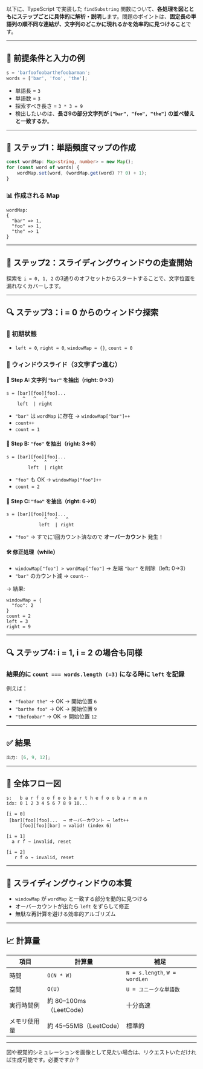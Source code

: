 以下に、TypeScript で実装した `findSubstring` 関数について、**各処理を図とともにステップごとに具体的に解析・説明**します。問題のポイントは、**固定長の単語列の順不同な連結が、文字列のどこかに現れるかを効率的に見つけること**です。

---

## 🔧 前提条件と入力の例

```ts
s = 'barfoofoobarthefoobarman';
words = ['bar', 'foo', 'the'];
```

- 単語長 = `3`
- 単語数 = `3`
- 探索すべき長さ = `3 * 3 = 9`
- 検出したいのは、**長さ9の部分文字列が `["bar", "foo", "the"]` の並べ替えと一致するか**。

---

## 🧠 ステップ1：単語頻度マップの作成

```ts
const wordMap: Map<string, number> = new Map();
for (const word of words) {
    wordMap.set(word, (wordMap.get(word) ?? 0) + 1);
}
```

### 📊 作成される Map

```
wordMap:
{
  "bar" => 1,
  "foo" => 1,
  "the" => 1
}
```

---

## 🧠 ステップ2：スライディングウィンドウの走査開始

探索を `i = 0, 1, 2` の3通りのオフセットからスタートすることで、文字位置を漏れなくカバーします。

---

## 🔍 ステップ3：i = 0 からのウィンドウ探索

### 📌 初期状態

- `left = 0`, `right = 0`, `windowMap = {}`, `count = 0`

### 🔄 ウィンドウスライド（3文字ずつ進む）

#### 🧩 Step A: 文字列 `"bar"` を抽出（right: 0→3）

```
s = [bar][foo][foo]...
      ^   ^   ^
    left  | right
```

- `"bar"` は `wordMap` に存在 → `windowMap["bar"]++`
- `count++`
- `count = 1`

#### 🧩 Step B: `"foo"` を抽出（right: 3→6）

```
s = [bar][foo][foo]...
          ^   ^   ^
        left  | right
```

- `"foo"` も OK → `windowMap["foo"]++`
- `count = 2`

#### 🧩 Step C: `"foo"` を抽出（right: 6→9）

```
s = [bar][foo][foo]...
              ^   ^   ^
            left  | right
```

- `"foo"` → すでに1回カウント済なので **オーバーカウント** 発生！

#### 🛠️ 修正処理（while）

- `windowMap["foo"] > wordMap["foo"]` → 左端 `"bar"` を削除（left: 0→3）
- `"bar"` のカウント減 → `count--`

→ 結果:

```
windowMap = {
  "foo": 2
}
count = 2
left = 3
right = 9
```

---

## 🔍 ステップ4: i = 1, i = 2 の場合も同様

### 結果的に `count === words.length (=3)` になる時に `left` を記録

例えば：

- `"foobar the"` → OK → 開始位置 `6`
- `"barthe foo"` → OK → 開始位置 `9`
- `"thefoobar"` → OK → 開始位置 `12`

---

## ✅ 結果

```ts
出力: [6, 9, 12];
```

---

## 🎨 全体フロー図

```text
s:   b a r f o o f o o b a r t h e f o o b a r m a n
idx: 0 1 2 3 4 5 6 7 8 9 10...

[i = 0]
 [bar][foo][foo]...  → オーバーカウント → left++
     [foo][foo][bar] → valid! (index 6)

[i = 1]
  a r f → invalid, reset

[i = 2]
   r f o → invalid, reset
```

---

## 🧠 スライディングウィンドウの本質

- `windowMap` が `wordMap` と一致する部分を動的に見つける
- オーバーカウントが出たら `left` をずらして修正
- 無駄な再計算を避ける効率的アルゴリズム

---

## 📈 計算量

| 項目         | 計算量                  | 補足                          |
| ------------ | ----------------------- | ----------------------------- |
| 時間         | `O(N * W)`              | `N = s.length`, `W = wordLen` |
| 空間         | `O(U)`                  | `U = ユニークな単語数`        |
| 実行時間例   | 約 80–100ms（LeetCode） | 十分高速                      |
| メモリ使用量 | 約 45–55MB（LeetCode）  | 標準的                        |

---

図や視覚的シミュレーションを画像として見たい場合は、リクエストいただければ生成可能です。必要ですか？
